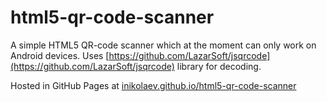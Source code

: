 # html5-qr-code-scanner
A simple HTML5 QR-code scanner which at the moment can only work on Android devices.
Uses [https://github.com/LazarSoft/jsqrcode](https://github.com/LazarSoft/jsqrcode) library for decoding.

Hosted in GitHub Pages at [inikolaev.github.io/html5-qr-code-scanner](inikolaev.github.io/html5-qr-code-scanner)
